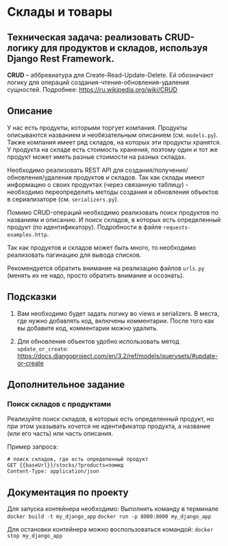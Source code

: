 # Склады и товары

## Техническая задача: реализовать CRUD-логику для продуктов и складов, используя Django Rest Framework.

**CRUD** – аббревиатура для Create-Read-Update-Delete. Ей обозначают логику для операций создания-чтения-обновления-удаления сущностей. Подробнее: https://ru.wikipedia.org/wiki/CRUD

## Описание

У нас есть продукты, которыми торгует компания. Продукты описываются названием и необязательным описанием (см. `models.py`). Также компания имеет ряд складов, на которых эти продукты хранятся. У продукта на складе есть стоимость хранения, поэтому один и тот же продукт может иметь разные стоимости на разных складах.

Необходимо реализовать REST API для создания/получения/обновления/удаления продуктов и складов. Так как склады имеют информацию о своих продуктах (через связанную таблицу) - необходимо переопределить методы создания и обновления объектов в сериализаторе (см. `serializers.py`).

Помимо CRUD-операций необходимо реализовать поиск продуктов по названиям и описанию. И поиск складов, в которых есть определенный продукт (по идентификатору). Подробности в файле `requests-examples.http`.

Так как продуктов и складов может быть много, то необходимо реализовать пагинацию для вывода списков.

Рекомендуется обратить внимание на реализацию файлов `urls.py` (менять их не надо, просто обратить внимание и осознать).

## Подсказки

1. Вам необходимо будет задать логику во views и serializers. В места, где нужно добавлять код, включены комментарии. После того как вы добавите код, комментарии можно удалить.

2. Для обновления объектов удобно использовать метод `update_or_create`: https://docs.djangoproject.com/en/3.2/ref/models/querysets/#update-or-create

## Дополнительное задание

### Поиск складов с продуктами

Реализуйте поиск складов, в которых есть определенный продукт, но при этом указывать хочется не идентификатор продукта, а название (или его часть) или часть описания.

Пример запроса:

```
# поиск складов, где есть определенный продукт
GET {{baseUrl}}/stocks/?products=помид
Content-Type: application/json
```

## Документация по проекту

Для запуска контейнера необходимо:
Выполнить команду в терминале
`docker build -t my_django_app`
`docker run -p 8000:8000 my_django_app`

Для остановки контейнера можно воспользоваться командой:
`docker stop my_django_app`


